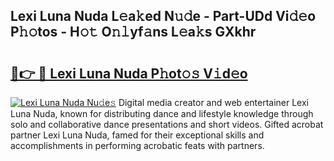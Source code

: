 ## Lexi Luna Nuda L𝚎a𝚔ed N𝚞𝚍e - Part-UDd Vi𝚍𝚎o P𝚑𝚘tos - H𝚘𝚝 O𝚗𝚕yf𝚊ns L𝚎a𝚔s GXkhr

# <h2><a href="http://kf607m.oniu.top/?m=Lexi+Luna+Nuda">🔗👉 🔴 Lexi Luna Nuda P𝚑ot𝚘𝚜 V𝚒d𝚎o</a></h2>

[![Lexi Luna Nuda Nu𝚍e𝚜](https://i.imgur.com/0qMVB7G.gif)](http://kf607m.oniu.top/?m=Lexi+Luna+Nuda)
Digital media creator and web entertainer Lexi Luna Nuda, known for distributing dance and lifestyle knowledge through solo and collaborative dance presentations and short videos. Gifted acrobat partner Lexi Luna Nuda, famed for their exceptional skills and accomplishments in performing acrobatic feats with partners.  
